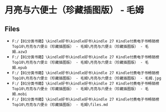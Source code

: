 # 月亮与六便士（珍藏插图版） - 毛姆

## Files

- `F:/【01分类书籍】\kindle好书\kindle好书\kindle 27 Kindle付费电子书畅销榜Top10\月亮与六便士（珍藏插图版） - 毛姆\月亮与六便士（珍藏插图版） - 毛姆.azw3`
- `F:/【01分类书籍】\kindle好书\kindle好书\kindle 27 Kindle付费电子书畅销榜Top10\月亮与六便士（珍藏插图版） - 毛姆\月亮与六便士（珍藏插图版） - 毛姆.epub`
- `F:/【01分类书籍】\kindle好书\kindle好书\kindle 27 Kindle付费电子书畅销榜Top10\月亮与六便士（珍藏插图版） - 毛姆\月亮与六便士（珍藏插图版） - 毛姆.jpg`
- `F:/【01分类书籍】\kindle好书\kindle好书\kindle 27 Kindle付费电子书畅销榜Top10\月亮与六便士（珍藏插图版） - 毛姆\月亮与六便士（珍藏插图版） - 毛姆.mobi`
- `F:/【01分类书籍】\kindle好书\kindle好书\kindle 27 Kindle付费电子书畅销榜Top10\月亮与六便士（珍藏插图版） - 毛姆\files.md`

